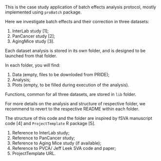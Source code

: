 This is the case study application of batch effects analysis protocol, 
mostly implemented using `proBatch` package.

Here we investigate batch effects and their correction in three datasets:
1. InterLab study [1];
2. PanCancer study [2];
3. AgingMice study [3].

Each dataset analysis is stored in its own folder, and is designed to be launched from that folder. 

In each folder, you will find:
1. Data (empty, files to be downloded from PRIDE);
2. Analysis;
3. Plots (empty, to be filled during execution of the analysis).

Functions, common for all three datasets, are stored in `lib` folder.

For more details on the analysis and structure of respective folder, we recommend to revert to the respective README within each folder.

The structure of this code and the folder are inspired by fSVA manuscript code [4] and 
`ProjectTemplate` R package [5].

1. Reference to InterLab study;
2. Reference to PanCancer study;
3. Reference to Aging Mice study (if available);
4. Reference to PVCA/ Jeff Leek SVA code and paper;
5. ProjectTemplate URL.